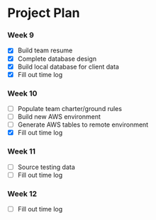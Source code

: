 # Project Plan

### Week 9
- [x] Build team resume
- [x] Complete database design
- [x] Build local database for client data
- [x] Fill out time log

### Week 10
- [ ] Populate team charter/ground rules
- [ ] Build new AWS environment
- [ ] Generate AWS tables to remote environment
- [x] Fill out time log
### Week 11
- [ ] Source testing data
- [ ] Fill out time log

### Week 12
- [ ] Fill out time log